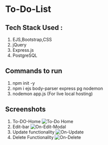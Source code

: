 # To-Do-List

## Tech Stack Used : 
1. EJS,Bootstrap,CSS
2. jQuery
3. Express.js
4. PostgreSQL

## Commands to run 
1. npm init -y
2. npm i ejs body-parser express pg nodemon
3. nodemon app.js (For live local hosting)

## Screenshots 
1. To-DO-Home
![To-Do Home](https://github.com/user-attachments/assets/ff9ad32c-bfdf-414e-8d00-9d8f5ee60bf2)
2. Edit-bar
![On-Edit-Modal](https://github.com/user-attachments/assets/e7d1b1ae-b3db-4aab-8a31-715de1a07ef6)
3. Update functionality
![On-Update](https://github.com/user-attachments/assets/e8b87681-4215-4504-81ed-fac3cdcac79f)
4. Delete Functionality
![On-Delete](https://github.com/user-attachments/assets/ee53ab4e-a62d-4a6b-b27c-42ac5bc801aa)
